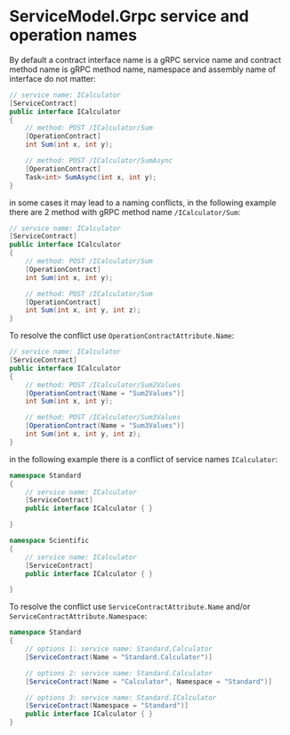 # ServiceModel.Grpc service and operation names

By default a contract interface name is a gRPC service name and contract method name is gRPC method name, namespace and assembly name of interface do not matter:

```C#
// service name: ICalculator
[ServiceContract]
public interface ICalculator
{
    // method: POST /ICalculator/Sum
    [OperationContract]
    int Sum(int x, int y);

    // method: POST /ICalculator/SumAsync
    [OperationContract]
    Task<int> SumAsync(int x, int y);
}
```

in some cases it may lead to a naming conflicts, in the following example there are 2 method with gRPC method name `/ICalculator/Sum`:

```C#
// service name: ICalculator
[ServiceContract]
public interface ICalculator
{
    // method: POST /ICalculator/Sum
    [OperationContract]
    int Sum(int x, int y);

    // method: POST /ICalculator/Sum
    [OperationContract]
    int Sum(int x, int y, int z);
}
```

To resolve the conflict use `OperationContractAttribute.Name`:

```C#
// service name: ICalculator
[ServiceContract]
public interface ICalculator
{
    // method: POST /ICalculator/Sum2Values
    [OperationContract(Name = "Sum2Values")]
    int Sum(int x, int y);

    // method: POST /ICalculator/Sum3Values
    [OperationContract(Name = "Sum3Values")]
    int Sum(int x, int y, int z);
}
```

in the following example there is a conflict of service names `ICalculator`:

```C#
namespace Standard
{
    // service name: ICalculator
    [ServiceContract]
    public interface ICalculator { }

}

namespace Scientific
{
    // service name: ICalculator
    [ServiceContract]
    public interface ICalculator { }

}
```

To resolve the conflict use `ServiceContractAttribute.Name` and/or `ServiceContractAttribute.Namespace`:

```C#
namespace Standard
{
    // options 1: service name: Standard.Calculator
    [ServiceContract(Name = "Standard.Calculator")]

    // options 2: service name: Standard.Calculator
    [ServiceContract(Name = "Calculator", Namespace = "Standard")]

    // options 3: service name: Standard.ICalculator
    [ServiceContract(Namespace = "Standard")]
    public interface ICalculator { }
}
```
